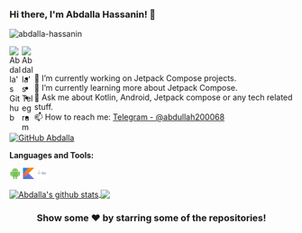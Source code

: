### Hi there, I'm Abdalla Hassanin! 👋

<p align="left"> <img src="https://komarev.com/ghpvc/?username=abdalla-hassanin&label=Views&color=blue&style=plastic" alt="abdalla-hassanin" /> </p>

<a href="https://github.com/abdalla-hassanin">
  <img align="left" alt="Abdalla's Github" width="22px" src="https://cdn.jsdelivr.net/npm/simple-icons@v3/icons/github.svg" />
</a>
<a href="https://t.me/abdullah200068">
  <img align="left" alt="Abdalla's Telegram" width="22px" src="https://cdn.jsdelivr.net/npm/simple-icons@v3/icons/telegram.svg" />
</a>
<br/>
<br/>

- 🔭 I’m currently working on Jetpack Compose projects.
- 🌱 I’m currently learning more about Jetpack Compose.
- 💬 Ask me about Kotlin, Android, Jetpack compose or any tech related stuff.
- 📫 How to reach me: [Telegram - @abdullah200068](https://t.me/abdullah200068)

[![GitHub Abdalla](https://img.shields.io/github/followers/abdalla-hassanin?label=follow&style=social)](https://github.com/abdalla-hassanin)

**Languages and Tools:**  

<code><img height="20" src="https://raw.githubusercontent.com/github/explore/80688e429a7d4ef2fca1e82350fe8e3517d3494d/topics/android/android.png"></code>
<code><img height="20" src="https://raw.githubusercontent.com/github/explore/80688e429a7d4ef2fca1e82350fe8e3517d3494d/topics/kotlin/kotlin.png"></code>
<code><img height="20" src="https://raw.githubusercontent.com/github/explore/80688e429a7d4ef2fca1e82350fe8e3517d3494d/topics/java/java.png"></code>

<a href="https://github.com/abdalla-hassanin">
 <img align="center" src="https://github-readme-stats.vercel.app/api?username=abdalla-hassanin&show_icons=true&theme=light&line_height=27" alt="Abdalla's github stats"/>
</a>
<a href="https://github.com/abdalla-hassanin">
  <img align="center" src="https://github-readme-stats.vercel.app/api/top-langs/?username=abdalla-hassanin&theme=light&hide_langs_below=1" />
</a>



<div align="center">

### Show some ❤️ by starring some of the repositories!

</div>











